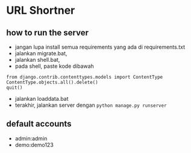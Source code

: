 # URL Shortner
## how to run the server
- jangan lupa install semua requirements yang ada di requirements.txt
- jalankan migrate.bat,
- jalankan shell.bat,
- pada shell, paste kode dibawah
```
from django.contrib.contenttypes.models import ContentType
ContentType.objects.all().delete()
quit()
```
- jalankan loaddata.bat
- terakhir, jalankan server dengan `python manage.py runserver` 

## default accounts
- admin:admin
- demo:demo123